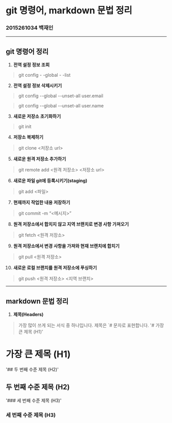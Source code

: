 # git 명령어, markdown 문법 정리
### 2015261034 백재인
***
## git 명령어 정리
1. **전역 설정 정보 조회**
> git config - -global - -list
2. **전역 설정 정보 삭제시키기**
> git config --global --unset-all user.email

> git config --global --unset-all user.name
3. **새로운 저장소 초기화하기**
> git init
4. **저장소 복제하기**
> git clone <저장소 url>
5. **새로운 원격 저장소 추가하기**
> git remote add <원격 저장소> <저장소 url>
6. **새로운 파일 git에 등록시키기(staging)**
> git add <파일>
7. **현재까지 작업한 내용 저장하기**
> git commit -m “<메시지>”
8. **원격 저장소에서 합치지 않고 지역 브랜치로 변경 사항 가져오기**
> git fetch <원격 저장소>
9. **원격 저장소에서 변경 사항을 가져와 현재 브랜치에 합치기**
> git pull <원격 저장소>
10. **새로운 로컬 브랜치를 원격 저장소에 푸싱하기**
> git push <원격 저장소> <지역 브랜치>
***
## markdown 문법 정리
1. **제목(Headers)**
> 가장 많이 쓰게 되는 서식 중 하나입니다. 제목은 `# 문자로 표현합니다.
'# 가장 큰 제목 (H1)'
# 가장 큰 제목 (H1)
'## 두 번째 수준 제목 (H2)'
## 두 번째 수준 제목 (H2)
'### 세 번째 수준 제목 (H3)'
### 세 번째 수준 제목 (H3)
